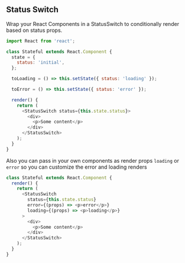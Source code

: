 ## Status Switch

Wrap your React Components in a StatusSwitch to conditionally render based on status props.

```js
import React from 'react';

class Stateful extends React.Component {
  state = {
    status: 'initial',
  };

  toLoading = () => this.setState({ status: 'loading' });

  toError = () => this.setState({ status: 'error' });

  render() {
    return (
      <StatusSwitch status={this.state.status}>
        <div>
          <p>Some content</p>
        </div>
      </StatusSwitch>
    );
  }
}
```

Also you can pass in your own components as render props `loading` or `error` so you can customize the error and loading renders

```js
class Stateful extends React.Component {
  render() {
    return (
      <StatusSwitch
        status={this.state.status}
        error={(props) => <p>error</p>}
        loading={(props) => <p>loading</p>}
      >
        <div>
          <p>Some content</p>
        </div>
      </StatusSwitch>
    );
  }
}
```
